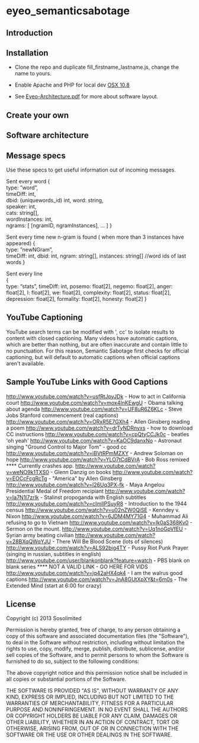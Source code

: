 eyeo_semanticsabotage
=====================


## Introduction 


## Installation

+ Clone the repo and duplicate fill_firstname_lastname.js, change the name to yours.

+ Enable Apache and PHP for local dev [OSX 10.8](http://coolestguyplanettech.com/downtown/install-and-configure-apache-mysql-php-and-phpmyadmin-osx-108-mountain-lion)

+ See [Eyeo-Architecture.pdf](https://github.com/sosolimited/eyeo_semanticsabotage/blob/master/Eyeo-Architecture.pdf) for more about software layout.

## Create your own


## Software architecture


## Message specs

Use these specs to get useful information out of incoming messages.

Sent every word 
{   
  type: ”word”,    
  timeDiff: int,   
  dbid: (uniquewords_id) int, 
  word: string,  
  speaker: int,  
  cats: string[],  
  wordInstances: int,  
  ngrams: [ [ngramID, ngramInstances], ... ] 
} 

Sent every time new n-gram is found ( when more than 3 instances have appeared) 
{	 
  type: ”newNGram”,  
  timeDiff: int, 
  dbid: int, 
  ngram: string[], 
  instances: string[] //word ids of last words 
}  

Sent every line  
{ 	
  type: “stats”, 
  timeDiff: int, 
  posemo: float[2], 
  negemo: float[2], 
  anger: float[2], 
  I: float[2], 
  we: float[2], 
  complexity: float[2], 
  status: float[2], 
  depression: float[2], 
  formality: float[2], 
  honesty: float[2] 
} 

## YouTube Captioning ##

YouTube search terms can be modified with ', cc' to isolate results to content with closed captioning. Many videos have automatic captions, which are better than nothing, but are often inaccurate and contain little to no punctuation. For this reason, Semantic Sabotage first checks for official captioning, but will default to automatic captions when official captions aren't available.

## Sample YouTube Links with Good Captions

http://www.youtube.com/watch?v=usfRtJpyJDk - How to act in California court
http://www.youtube.com/watch?v=mox4InKEwgU - Obama talking about agenda
http://www.youtube.com/watch?v=UF8uR6Z6KLc - Steve Jobs Stanford commencement (real captions)
http://www.youtube.com/watch?v=ORxR5E7GXh4 - Allen Ginsberg reading a poem
http://www.youtube.com/watch?v=drTyNDRnyxs - how to download CC instructions
http://www.youtube.com/watch?v=cpQtyCCJk0c - beatles 'oh yeah'
http://www.youtube.com/watch?v=KaOC9danxNo - Astronaut singing "Ground Control to Major Tom" - good cc
http://www.youtube.com/watch?v=iBVtRPmMZXY - Andrew Soloman on hope
http://www.youtube.com/watch?v=YLO7tCdBVrA - Bob Ross remixed **** Currently crashes app.
http://www.youtube.com/watch?v=weNO9k1TXS0 - Glenn Danzig on books
http://www.youtube.com/watch?v=EOCcFcgRcTg - "America" by Allen Ginsberg
http://www.youtube.com/watch?v=l26Uq3PX-fk - Maya Angelou Presidential Medal of Freedom recipiant
http://www.youtube.com/watch?v=Ia7N1l7zrlk - Stalinst propoganda with English subtitles
http://www.youtube.com/watch?v=cImIlPSuyR8 - Introduction to the 1944 census
http://www.youtube.com/watch?v=u02nZW0QiSE - Kenndey v. Nixon
http://www.youtube.com/watch?v=6JDM4MY71G4 - Muhammad Ali refusing to go to Vietnam
http://www.youtube.com/watch?v=Ik0aS368Kv0 - Sermon on the mount.
http://www.youtube.com/watch?v=Uq1noGpVfEU - Syrian army beating civilian 
http://www.youtube.com/watch?v=28BXqQWqYJU - There Will Be Blood Scene (lots of silences)
http://www.youtube.com/watch?v=ALS92big4TY - Pussy Riot Punk Prayer (singing in russian, subtitles in english)
http://www.youtube.com/user/blankonblank?feature=watch - PBS blank on blank series **** NOT A VALID LINK - GO HERE FOR VIDS
http://www.youtube.com/watch?v=jq42aHX4qk4 - I am the walrus good captions
http://www.youtube.com/watch?v=JnA8GUtXpXY&t=6m0s - The Extended Mind (start at 6:00 for crazy)

## License

Copyright (c) 2013 Sosolimited

Permission is hereby granted, free of charge, to any person obtaining a copy
of this software and associated documentation files (the "Software"), to deal
in the Software without restriction, including without limitation the rights
to use, copy, modify, merge, publish, distribute, sublicense, and/or sell
copies of the Software, and to permit persons to whom the Software is
furnished to do so, subject to the following conditions:

The above copyright notice and this permission notice shall be included in
all copies or substantial portions of the Software.

THE SOFTWARE IS PROVIDED "AS IS", WITHOUT WARRANTY OF ANY KIND, EXPRESS OR
IMPLIED, INCLUDING BUT NOT LIMITED TO THE WARRANTIES OF MERCHANTABILITY,
FITNESS FOR A PARTICULAR PURPOSE AND NONINFRINGEMENT. IN NO EVENT SHALL THE
AUTHORS OR COPYRIGHT HOLDERS BE LIABLE FOR ANY CLAIM, DAMAGES OR OTHER
LIABILITY, WHETHER IN AN ACTION OF CONTRACT, TORT OR OTHERWISE, ARISING FROM,
OUT OF OR IN CONNECTION WITH THE SOFTWARE OR THE USE OR OTHER DEALINGS IN
THE SOFTWARE.
